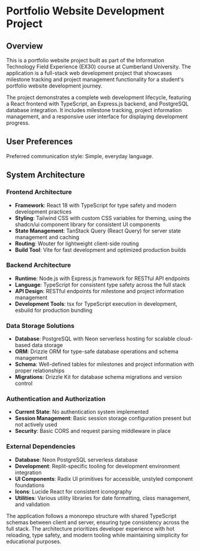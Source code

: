 # Portfolio Website Development Project

## Overview

This is a portfolio website project built as part of the Information Technology Field Experience (EX30) course at Cumberland University. The application is a full-stack web development project that showcases milestone tracking and project management functionality for a student's portfolio website development journey.

The project demonstrates a complete web development lifecycle, featuring a React frontend with TypeScript, an Express.js backend, and PostgreSQL database integration. It includes milestone tracking, project information management, and a responsive user interface for displaying development progress.

## User Preferences

Preferred communication style: Simple, everyday language.

## System Architecture

### Frontend Architecture
- **Framework**: React 18 with TypeScript for type safety and modern development practices
- **Styling**: Tailwind CSS with custom CSS variables for theming, using the shadcn/ui component library for consistent UI components
- **State Management**: TanStack Query (React Query) for server state management and caching
- **Routing**: Wouter for lightweight client-side routing
- **Build Tool**: Vite for fast development and optimized production builds

### Backend Architecture
- **Runtime**: Node.js with Express.js framework for RESTful API endpoints
- **Language**: TypeScript for consistent type safety across the full stack
- **API Design**: RESTful endpoints for milestone and project information management
- **Development Tools**: tsx for TypeScript execution in development, esbuild for production bundling

### Data Storage Solutions
- **Database**: PostgreSQL with Neon serverless hosting for scalable cloud-based data storage
- **ORM**: Drizzle ORM for type-safe database operations and schema management
- **Schema**: Well-defined tables for milestones and project information with proper relationships
- **Migrations**: Drizzle Kit for database schema migrations and version control

### Authentication and Authorization
- **Current State**: No authentication system implemented
- **Session Management**: Basic session storage configuration present but not actively used
- **Security**: Basic CORS and request parsing middleware in place

### External Dependencies
- **Database**: Neon PostgreSQL serverless database
- **Development**: Replit-specific tooling for development environment integration
- **UI Components**: Radix UI primitives for accessible, unstyled component foundations
- **Icons**: Lucide React for consistent iconography
- **Utilities**: Various utility libraries for date formatting, class management, and validation

The application follows a monorepo structure with shared TypeScript schemas between client and server, ensuring type consistency across the full stack. The architecture prioritizes developer experience with hot reloading, type safety, and modern tooling while maintaining simplicity for educational purposes.